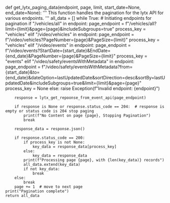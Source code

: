 def get_lytx_paging_data(endpoint, page, limit, start_date=None, end_date=None):
    '''
    This function handles the pagination for the lytx API for various endpoints.
    '''
    all_data = []
    while True:
        # Initiating endpoints for pagination
        if "/vehicles/all" in endpoint:
            page_endpoint = f"/vehicles/all?limit={limit}&page={page}&includeSubgroups=true"
            process_key = "vehicles"
        elif "/video/vehicles" in endpoint:
            page_endpoint = f"/video/vehicles?PageNumber={page}&PageSize={limit}"
            process_key = "vehicles"
        elif "/video/events" in endpoint:
            page_endpoint = f"/video/events?StartDate={start_date}&EndDate={end_date}&PageNumber={page}&PageSize={limit}"
            process_key = "events"
        elif "/video/safety/eventsWithMetadata" in endpoint:
            page_endpoint = f"/video/safety/eventsWithMetadata?from={start_date}&to={end_date}&dateOption=lastUpdatedDate&sortDirection=desc&sortBy=lastUpdatedDate&includeSubgroups=true&limit={limit}&page={page}"
            process_key = None
        else:
            raise Exception(f"Invalid endpoint: {endpoint}")

        response = lytx_get_repoonse_from_event_api(page_endpoint)

        if response is None or response.status_code == 204:  # response is empty or status code is 204 stop paging
            print(f"No Content on page {page}, Stopping Pagination")
            break

        response_data = response.json()

        if response.status_code == 200:
            if process_key is not None:
                key_data = response_data[process_key]
            else:
                key_data = response_data
            print(f"Processing page {page}, with {len(key_data)} records")
            all_data.extend(key_data)
            if not key_data:
                break
        else:
            break
        page += 1  # move to next page
    print("Pagination complete")
    return all_data
